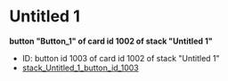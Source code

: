 # Untitled 1
**button "Button_1" of card id 1002 of stack "Untitled 1"**
* ID: button id 1003 of card id 1002 of stack "Untitled 1"
* [stack_Untitled_1_button_id_1003](./GlobalClasses_Scripts/stack_Untitled_1_button_id_1003.livecodescript)

